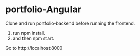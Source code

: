 # portfolio-Angular

Clone and run portfolio-backend before running the frontend.

1. run npm install.
2. and then npm start.

Go to http://localhost:8000
